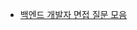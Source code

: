 - [백엔드 개발자 면접 질문 모음](https://reposhub.com/python/learning-tutorial/ksundong-backend-interview-question.html)<br>
